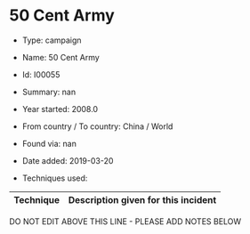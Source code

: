 # 50 Cent Army

* Type: campaign

* Name: 50 Cent Army

* Id: I00055

* Summary: nan

* Year started: 2008.0

* From country / To country: China / World

* Found via: nan

* Date added: 2019-03-20

* Techniques used: 

| Technique | Description given for this incident |
| --------- | ------------------------- |

DO NOT EDIT ABOVE THIS LINE - PLEASE ADD NOTES BELOW
